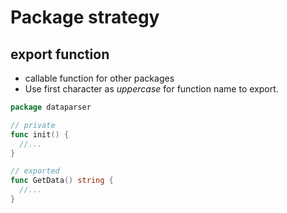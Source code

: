 # Package strategy

## export function
- callable function for other packages
- Use first character as *uppercase* for function name to export.  
```Go
package dataparser

// private
func init() {
  //...
}

// exported
func GetData() string {
  //...
}
```
